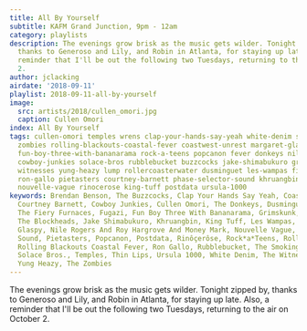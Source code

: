 ```yaml
---
title: All By Yourself
subtitle: KAFM Grand Junction, 9pm - 12am
category: playlists
description: The evenings grow brisk as the music gets wilder. Tonight zipped by,
  thanks to Generoso and Lily, and Robin in Atlanta, for staying up late. Also, a
  reminder that I'll be out the following two Tuesdays, returning to the air on October
  2.
author: jclacking
airdate: '2018-09-11'
playlist: 2018-09-11-all-by-yourself
image:
  src: artists/2018/cullen_omori.jpg
  caption: Cullen Omori
index: All By Yourself
tags: cullen-omori temples wrens clap-your-hands-say-yeah white-denim smoking-flowers
  zombies rolling-blackouts-coastal-fever coastwest-unrest margaret-glaspy brendan-benson
  fun-boy-three-with-bananarama rock-a-teens popcanon fever donkeys nile-rogers-roy-hargrove-money-mark
  cowboy-junkies solace-bros rubblebucket buzzcocks jake-shimabukuro grimskunk thin-lips
  witnesses yung-heazy lump rollercoasterwater dusminguet les-wampas fiery-furnaces
  ron-gallo pietasters courtney-barnett phase-selector-sound khruangbin fugazi ian-dury-blockheads
  nouvelle-vague rinocerose king-tuff postdata ursula-1000
keywords: Brendan Benson, The Buzzcocks, Clap Your Hands Say Yeah, Coastwest Unrest,
  Courtney Barnett, Cowboy Junkies, Cullen Omori, The Donkeys, Dusminguet, The Fever,
  The Fiery Furnaces, Fugazi, Fun Boy Three With Bananarama, Grimskunk, Ian Dury &amp;
  The Blockheads, Jake Shimabukuro, Khruangbin, King Tuff, Les Wampas, LUMP, Margaret
  Glaspy, Nile Rogers And Roy Hargrove And Money Mark, Nouvelle Vague, Phase Selector
  Sound, Pietasters, Popcanon, Postdata, Rinôçerôse, Rock*a*Teens, Rollercoasterwater,
  Rolling Blackouts Coastal Fever, Ron Gallo, Rubblebucket, The Smoking Flowers, The
  Solace Bros., Temples, Thin Lips, Ursula 1000, White Denim, The Witnesses, The Wrens,
  Yung Heazy, The Zombies
---
```

The evenings grow brisk as the music gets wilder. Tonight zipped by, thanks to Generoso and Lily, and Robin in Atlanta, for staying up late. Also, a reminder that I'll be out the following two Tuesdays, returning to the air on October 2.

